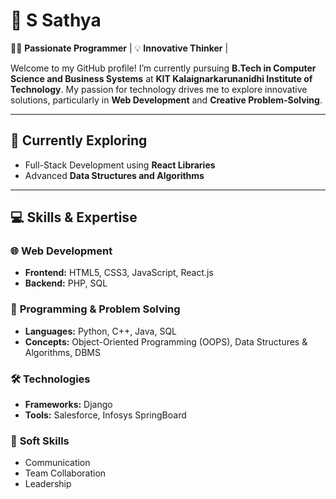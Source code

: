 # 🌟 S Sathya  

👨‍💻 **Passionate Programmer** | 💡 **Innovative Thinker** |

Welcome to my GitHub profile! I’m currently pursuing **B.Tech in Computer Science and Business Systems** at **KIT Kalaignarkarunanidhi Institute of Technology**. 
My passion for technology drives me to explore innovative solutions, particularly in **Web Development** and **Creative Problem-Solving**.  

---

## 🌱 Currently Exploring  
- Full-Stack Development using **React Libraries**  
- Advanced **Data Structures and Algorithms**    

---

## 💻 Skills & Expertise  

### 🌐 **Web Development**  
- **Frontend:** HTML5, CSS3, JavaScript, React.js  
- **Backend:** PHP, SQL  

### 🤖 **Programming & Problem Solving**  
- **Languages:** Python, C++, Java, SQL  
- **Concepts:** Object-Oriented Programming (OOPS), Data Structures & Algorithms, DBMS  

### 🛠️ **Technologies**  
- **Frameworks:** Django  
- **Tools:** Salesforce, Infosys SpringBoard  

### 🤝 **Soft Skills**  
- Communication  
- Team Collaboration  
- Leadership  
